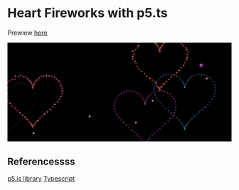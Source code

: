 # Heart Fireworks with p5.ts

Prewiew [here](https://e3zfp.csb.app/)

![Preview image](https://github.com/kubo550/heart-fireworks-p5ts/blob/main/heart-fireworks-preview.png)

## Referencessss

[p5.js library](https://p5js.org/)
[Typescript](https://www.typescriptlang.org/)
